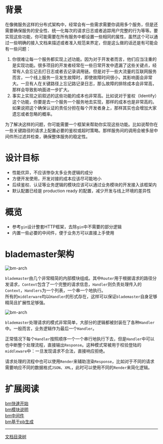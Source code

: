 # 背景

在像微服务这样的分布式架构中，经常会有一些需求需要你调用多个服务，但是还需要确保服务的安全性、统一化每次的请求日志或者追踪用户完整的行为等等。要实现这些功能，你可能需要在所有服务中都设置一些相同的属性，虽然这个可以通过一些明确的接入文档来描述或者准入规范来界定，但是这么做的话还是有可能会有一些问题：

1. 你很难让每一个服务都实现上述功能。因为对于开发者而言，他们应当注重的是实现功能。很多项目的开发者经常在一些日常开发中遗漏了这些关键点，经常有人会忘记去打日志或者去记录调用链。但是对于一些大流量的互联网服务而言，一个线上服务一旦发生故障时，即使故障时间很小，其影响面会非常大。一旦有人在关键路径上忘记路记录日志，那么故障的排除成本会非常高，那样会导致影响面进一步扩大。
2. 事实上实现之前叙述的这些功能的成本也非常高。比如说对于鉴权（Identify）这个功能，你要是去一个服务一个服务地去实现，那样的成本也是非常高的。如果说把这个确保认证的责任分担在每个开发者身上，那样其实也会增加大家遗忘或者忽略的概率。

为了解决这样的问题，你可能需要一个框架来帮助你实现这些功能。比如说帮你在一些关键路径的请求上配置必要的鉴权或超时策略。那样服务间的调用会被多层中间件所过滤并检查，确保整体服务的稳定性。

# 设计目标

* 性能优异，不应该惨杂太多业务逻辑的成分
* 方便开发使用，开发对接的成本应该尽可能地小
* 后续鉴权、认证等业务逻辑的模块应该可以通过业务模块的开发接入该框架内
* 默认配置已经是 production ready 的配置，减少开发与线上环境的差异性

# 概览

* 参考`gin`设计整套HTTP框架，去除`gin`中不需要的部分逻辑
* 内置一些必要的中间件，便于业务方可以直接上手使用

# blademaster架构

![bm-arch](/doc/img/bm-arch-2-2.png)

`blademaster`由几个非常精简的内部模块组成。其中`Router`用于根据请求的路径分发请求，`Context`包含了一个完整的请求信息，`Handler`则负责处理传入的`Context`，`Handlers`为一个列表，一个串一个地执行。  
所有的`middlerware`均以`Handler`的形式存在，这样可以保证`blademaster`自身足够精简且扩展性足够强。

![bm-arch](/doc/img/bm-arch-2-3.png)

`blademaster`处理请求的模式非常简单，大部分的逻辑都被封装在了各种`Handler`中。一般而言，业务逻辑作为最后一个`Handler`。

正常情况下每个`Handler`按照顺序一个一个串行地执行下去，但是`Handler`中可以也中断整个处理流程，直接输出`Response`。这种模式常被用于校验登陆的`middleware`中：一旦发现请求不合法，直接响应拒绝。

请求处理的流程中也可以使用`Render`来辅助渲染`Response`，比如对于不同的请求需要响应不同的数据格式`JSON`、`XML`，此时可以使用不同的`Render`来简化逻辑。  

# 扩展阅读

[bm快速开始](blademaster-quickstart.md)    
[bm模块说明](blademaster-mod.md)    
[bm中间件](blademaster-mid.md)      
[bm基于pb生成](blademaster-pb.md) 

-------------

[文档目录树](summary.md)
